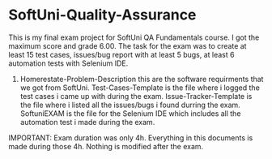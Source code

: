 # SoftUni-Quality-Assurance

This is my final exam project for SoftUni QA Fundamentals course. I got the maximum score and grade 6.00.
The task for the exam was to create at least 15 test cases, issues/bug report with at least 5 bugs, at least 6 automation tests with Selenium IDE.

01. Homerestate-Problem-Description this are the software requirments that we got from SoftUni.
Test-Cases-Template is the file where i logged the test cases i came up with during the exam.
Issue-Tracker-Template is the file where i listed all the issues/bugs i found durring the exam.
SoftuniEXAM is the file for the Selenium IDE which includes all the automation test i made during the exam.

IMPORTANT:
Exam duration was only 4h. Everything in this documents is made during those 4h. Nothing is modified after the exam.
